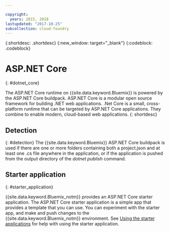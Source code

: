 ```yaml
---

copyright:
  years: 2015, 2018
lastupdated: "2017-10-25"
subcollection: cloud-foundry
---
```


{:shortdesc: .shortdesc}
{:new_window: target="_blank"}
{:codeblock: .codeblock}


# ASP.NET Core
{: #dotnet_core}

The ASP.NET Core runtime on {{site.data.keyword.Bluemix}} is powered by the ASP.NET Core buildpack. ASP.NET Core
is a modular open source framework for building .NET web applications.
.Net Core is a small, cross-platform runtime that can be targeted by ASP.NET Core applications.
They combine to enable modern, cloud-based web applications.
{: shortdesc}

## Detection
{: #detection}
The {{site.data.keyword.Bluemix}} ASP.NET Core buildpack is used if there are one or more folders containing both a project.json and at least one .cs file anywhere in the application,
 or if the application is pushed from the output directory of the *dotnet publish* command.

## Starter application
{: #starter_application}

{{site.data.keyword.Bluemix_notm}} provides an ASP.NET Core starter application.  The ASP.NET Core starter application is a simple app that provides a template that you can use. You can experiment with the starter app, and make and push changes to the {{site.data.keyword.Bluemix_notm}} environment.  See [Using the starter applications](docs/runtimes-common/starter_app_usage.html) for help with using the starter application.
